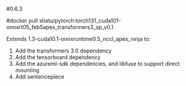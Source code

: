 #0.6.3

#docker pull shatu/pytorch:torch131_cuda101-onnxrt05_feb5apex_transformers3_sp_v0.1

Extends 1.3-cuda10.1-onnxruntime0.5_nccl_apex_ninja to:
1) Add the transformers 3.0 dependency
2) Add the tensorboard dependency
3) Add the azureml-sdk dependencies, and libfuse to support direct mounting
4) Add sentencepiece
